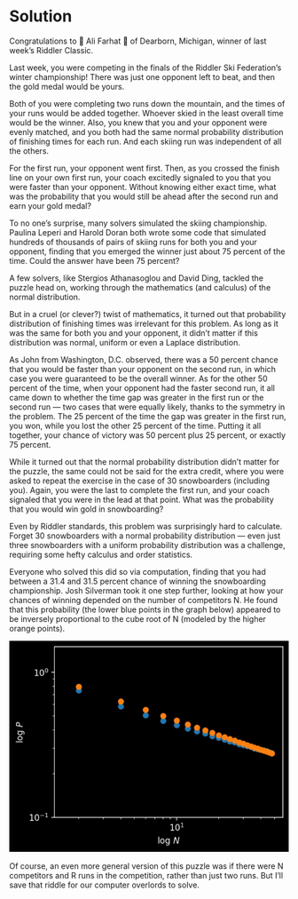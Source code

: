 # Solution

Congratulations to 👏 Ali Farhat 👏 of Dearborn, Michigan, winner of last week’s Riddler Classic.

Last week, you were competing in the finals of the Riddler Ski Federation’s winter championship! There was just one opponent left to beat, and then the gold medal would be yours.

Both of you were completing two runs down the mountain, and the times of your runs would be added together. Whoever skied in the least overall time would be the winner. Also, you knew that you and your opponent were evenly matched, and you both had the same normal probability distribution of finishing times for each run. And each skiing run was independent of all the others.

For the first run, your opponent went first. Then, as you crossed the finish line on your own first run, your coach excitedly signaled to you that you were faster than your opponent. Without knowing either exact time, what was the probability that you would still be ahead after the second run and earn your gold medal?

To no one’s surprise, many solvers simulated the skiing championship. Paulina Leperi and Harold Doran both wrote some code that simulated hundreds of thousands of pairs of skiing runs for both you and your opponent, finding that you emerged the winner just about 75 percent of the time. Could the answer have been 75 percent?

A few solvers, like Stergios Athanasoglou and David Ding, tackled the puzzle head on, working through the mathematics (and calculus) of the normal distribution.

But in a cruel (or clever?) twist of mathematics, it turned out that probability distribution of finishing times was irrelevant for this problem. As long as it was the same for both you and your opponent, it didn’t matter if this distribution was normal, uniform or even a Laplace distribution.

As John from Washington, D.C. observed, there was a 50 percent chance that you would be faster than your opponent on the second run, in which case you were guaranteed to be the overall winner. As for the other 50 percent of the time, when your opponent had the faster second run, it all came down to whether the time gap was greater in the first run or the second run — two cases that were equally likely, thanks to the symmetry in the problem. The 25 percent of the time the gap was greater in the first run, you won, while you lost the other 25 percent of the time. Putting it all together, your chance of victory was 50 percent plus 25 percent, or exactly 75 percent.

While it turned out that the normal probability distribution didn’t matter for the puzzle, the same could not be said for the extra credit, where you were asked to repeat the exercise in the case of 30 snowboarders (including you). Again, you were the last to complete the first run, and your coach signaled that you were in the lead at that point. What was the probability that you would win gold in snowboarding?

Even by Riddler standards, this problem was surprisingly hard to calculate. Forget 30 snowboarders with a normal probability distribution — even just three snowboarders with a uniform probability distribution was a challenge, requiring some hefty calculus and order statistics.

Everyone who solved this did so via computation, finding that you had between a 31.4 and 31.5 percent chance of winning the snowboarding championship. Josh Silverman took it one step further, looking at how your chances of winning depended on the number of competitors N. He found that this probability (the lower blue points in the graph below) appeared to be inversely proportional to the cube root of N (modeled by the higher orange points).

![classic](solution.webp "Logarithmic axes. A discrete orange function decays with 1 over the cube root of N, while the blue function is slightly below but very close to the orange function. The blue function represents the solutions to the Riddler Classic for different numbers of snowboarders.")

Of course, an even more general version of this puzzle was if there were N competitors and R runs in the competition, rather than just two runs. But I’ll save that riddle for our computer overlords to solve.
